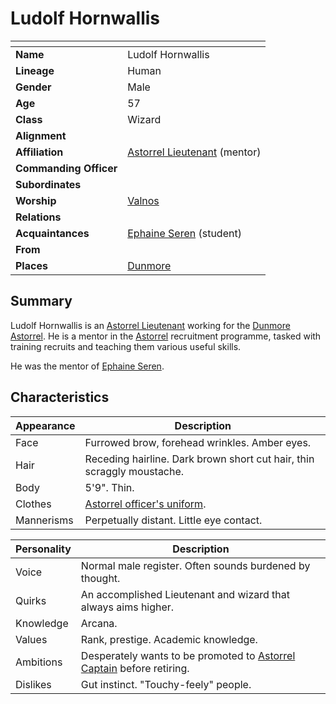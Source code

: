 # Ludolf Hornwallis

| []() | |
| --- | --- |
| **Name** | Ludolf Hornwallis |
| **Lineage** | Human |
| **Gender** | Male |
| **Age** | 57 |
| **Class** | Wizard |
| **Alignment** | |
| **Affiliation** | [Astorrel Lieutenant](../organisations/government/astorrel/ranks/astorrel-lieutenant.md) (mentor) |
| **Commanding Officer** | |
| **Subordinates** | |
| **Worship** | [Valnos](../gods/deities/valnos.md) |
| **Relations** | |
| **Acquaintances** | [Ephaine Seren](ephaine-seren.md) (student) |
| **From** | |
| **Places** | [Dunmore](../places/settlements/cities/dunmore.md) |

## Summary

Ludolf Hornwallis is an [Astorrel Lieutenant](../organisations/government/astorrel/ranks/astorrel-lieutenant.md) working for the [Dunmore](../places/settlements/cities/dunmore.md) [Astorrel](../organisations/government/astorrel/astorrel.md). He is a mentor in the [Astorrel](../organisations/government/astorrel/astorrel.md) recruitment programme, tasked with training recruits and teaching them various useful skills.

He was the mentor of [Ephaine Seren](ephaine-seren.md).

## Characteristics

| Appearance | Description |
| --- | --- |
| Face | Furrowed brow, forehead wrinkles. Amber eyes. |
| Hair | Receding hairline. Dark brown short cut hair, thin scraggly moustache. |
| Body | 5'9". Thin. |
| Clothes | [Astorrel officer's uniform](../organisations/government/astorrel/uniforms/astorrel-officers-uniform.md). |
| Mannerisms | Perpetually distant. Little eye contact. |

| Personality | Description |
| --- | --- |
| Voice | Normal male register. Often sounds burdened by thought. |
| Quirks | An accomplished Lieutenant and wizard that always aims higher. |
| Knowledge | Arcana. |
| Values | Rank, prestige. Academic knowledge. |
| Ambitions | Desperately wants to be promoted to [Astorrel Captain](../organisations/government/astorrel/ranks/astorrel-captain.md) before retiring. |
| Dislikes | Gut instinct. "Touchy-feely" people. |
